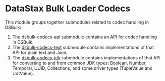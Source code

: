 # DataStax Bulk Loader Codecs

This module groups together submodules related to codec handling in DSBulk:

1. The [dsbulk-codecs-api](./api) submodule contains an API for codec handling in DSBulk.
2. The [dsbulk-codecs-text](./text) submodule contains implementations of that API for plain text 
   and Json.
1. The [dsbulk-codecs-jdk](./jdk) submodule contains implementations of that API for converting to
   and from common JDK types: Boolean, Number, Temporal, UUID, Collections, and some driver types 
   (TupleValue and UdtValue).
